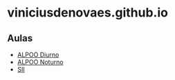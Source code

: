 # viniciusdenovaes.github.io

## Aulas

* [ALPOO Diurno](aulas/unip/20202/alpoo.md)
* [ALPOO Noturno](aulas/unip/20202/alpoo_noturno.md)
* [SII](aulas/unip/20202/sii.md)
